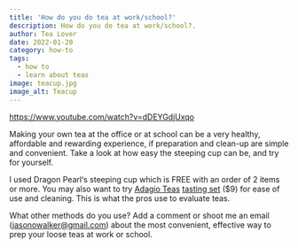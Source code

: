 ```yaml
---
title: 'How do you do tea at work/school?'
description: How do you do tea at work/school?.
author: Tea Lover
date: 2022-01-20
category: how-to
tags:
  - how to
  - learn about teas
image: teacup.jpg
image_alt: Teacup
---
```


https://www.youtube.com/watch?v=dDEYGdjUxqo

Making your own tea at the office or at school can be a very healthy, affordable and rewarding experience, if preparation and clean-up are simple and convenient. Take a look at how easy the steeping cup can be, and try for yourself.

I used Dragon Pearl‘s steeping cup which is FREE with an order of 2 items or more. You may also want to try [Adagio Teas](https://www.adagio.com/index.html) [tasting set](https://www.adagio.com/portions/portions_sampler.html) ($9) for ease of use and cleaning. This is what the pros use to evaluate teas.

What other methods do you use? Add a comment or shoot me an email (jasonowalker@gmail.com) about the most convenient, effective way to prep your loose teas at work or school.
